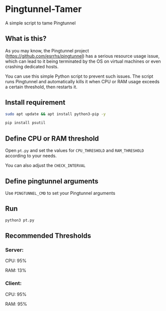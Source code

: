 # Pingtunnel-Tamer
A simple script to tame Pingtunnel

## What is this?
As you may know, the Pingtunnel project (https://github.com/esrrhs/pingtunnel) has a serious resource usage issue, which can lead to it being terminated by the OS on virtual machines or even crashing dedicated hosts.

You can use this simple Python script to prevent such issues. The script runs Pingtunnel and automatically kills it when CPU or RAM usage exceeds a certain threshold, then restarts it.

## Install requirement
```bash
sudo apt update && apt install python3-pip -y 
```

```bash
pip install psutil
```

## Define CPU or RAM threshold
Open ```pt.py``` and set the values for ```CPU_THRESHOLD``` and ```RAM_THRESHOLD``` according to your needs.

You can also adjust the ```CHECK_INTERVAL```

## Define pingtunnel arguments
Use ```PINGTUNNEL_CMD``` to set your Pingtunnel arguments

## Run
```bash
python3 pt.py
```

## Recommended Thresholds

### Server:

CPU: 95%

RAM: 13%

### Client:

CPU: 95%

RAM: 95%
